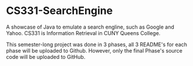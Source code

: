 # CS331-SearchEngine
A showcase of Java to emulate a search engline, such as Google and Yahoo. CS331 is Information Retrieval in CUNY Queens College.

This semester-long project was done in 3 phases, all 3 README's for each phase will be uploaded to Github. However, only the final Phase's source code will be uploaded to GitHub.

